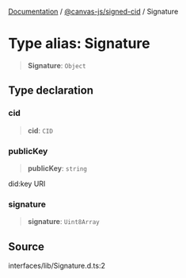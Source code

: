 [Documentation](../../../index.md) / [@canvas-js/signed-cid](../index.md) / Signature

# Type alias: Signature

> **Signature**: `Object`

## Type declaration

### cid

> **cid**: `CID`

### publicKey

> **publicKey**: `string`

did:key URI

### signature

> **signature**: `Uint8Array`

## Source

interfaces/lib/Signature.d.ts:2
